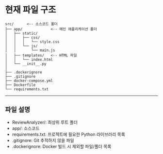 # 현재 파일 구조
```
src/      <-- 소스코드 폴더
├── app/             <-- 메인 애플리케이션 폴더
│   ├── static/     
│   │   ├── css/
│   │   │   └── style.css
│   │   └── js/
│   │       └── main.js
│   ├── templates/   <-- HTML 파일
│   │   └── index.html
│   └── __init__.py
│
├── .dockerignore
├── .gitignore
├── docker-compose.yml
├── Dockerfile
└── requirements.txt
```
---

## 파일 설명

- ReviewAnalyzer/: 최상위 루트 폴더
- app/: 소스코드
- requirements.txt: 프로젝트에 필요한 Python 라이브러리 목록
- .gitignore: Git 추적하지 않을 파일
- .dockerignore: Docker 빌드 시 제외할 파일/폴더 목록
